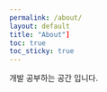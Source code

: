 ```yaml
---
permalink: /about/
layout: default
title: "About"]
toc: true
toc_sticky: true
---
```


개발 공부하는 공간 입니다.